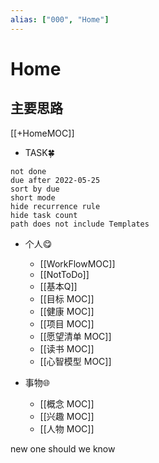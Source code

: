 ```yaml
---
alias: ["000", "Home"]
---
```


# Home 
## 主要思路
[[+HomeMOC]]

- TASK🍀
```tasks
not done
due after 2022-05-25
sort by due
short mode
hide recurrence rule
hide task count
path does not include Templates
```

- 个人😋
	- [[WorkFlowMOC]]
	- [[NotToDo]]
	- [[基本Q]]
	- [[目标 MOC]]
	- [[健康 MOC]]
	- [[项目 MOC]]
	- [[愿望清单 MOC]]
	- [[读书 MOC]]
	- [[心智模型 MOC]]




- 事物🌐
	- [[概念 MOC]]
	- [[兴趣 MOC]]
	- [[人物 MOC]]

new one should we know